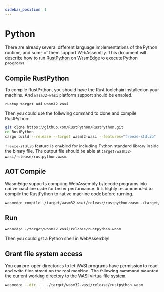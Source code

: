 ```yaml
---
sidebar_position: 1
---
```


# Python

There are already several different language implementations of the Python runtime, and some of them support WebAssembly. This document will describe how to run [RustPython](https://github.com/RustPython/RustPython) on WasmEdge to execute Python programs.

## Compile RustPython

To compile RustPython, you should have the Rust toolchain installed on your machine. And `wasm32-wasi` platform support should be enabled.

```bash
rustup target add wasm32-wasi
```

Then you could use the following command to clone and compile RustPython:

```bash
git clone https://github.com/RustPython/RustPython.git
cd RustPython
cargo build --release --target wasm32-wasi --features="freeze-stdlib"
```

`freeze-stdlib` feature is enabled for including Python standard library inside the binary file. The output file should be able at `target/wasm32-wasi/release/rustpython.wasm`.

## AOT Compile

WasmEdge supports compiling WebAssembly bytecode programs into native machine code for better performance. It is highly recommended to compile the RustPython to native machine code before running.

```bash
wasmedge compile ./target/wasm32-wasi/release/rustpython.wasm ./target/wasm32-wasi/release/rustpython.wasm
```

## Run

```bash
wasmedge ./target/wasm32-wasi/release/rustpython.wasm
```

Then you could get a Python shell in WebAssembly!

## Grant file system access

You can pre-open directories to let WASI programs have permission to read and write files stored on the real machine. The following command mounted the current working directory to the WASI virtual file system.

```bash
wasmedge --dir .:. ./target/wasm32-wasi/release/rustpython.wasm
```
